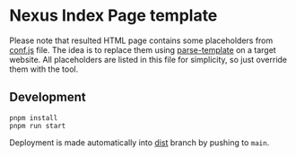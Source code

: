 # Nexus Index Page template

Please note that resulted HTML page contains some placeholders from
[conf.js](src/conf.js) file. The idea is to replace them using
[parse-template](https://github.com/cocreators-ee/parse-template) on a target website.
All placeholders are listed in this file for simplicity, so just override them with the
tool.

## Development

```shell
pnpm install
pnpm run start
```

Deployment is made automatically into
[dist](https://github.com/digitalliving/nexus-index-page/tree/dist) branch by pushing to
`main`.
